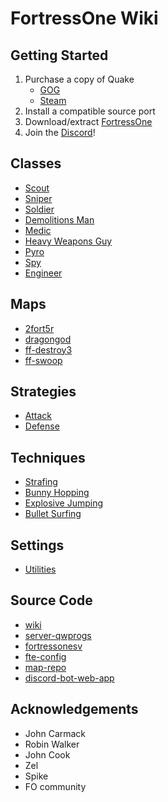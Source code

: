 # FortressOne Wiki

## Getting Started

1. Purchase a copy of Quake
	- [GOG](https://www.gog.com/en/game/quake_the_offering)
	- [Steam](https://store.steampowered.com/app/2310/Quake/)
2. Install a compatible source port
3. Download/extract [FortressOne](https://fortressone.org)
4. Join the [Discord](https://discord.fortressone.org)!

## Classes

* [Scout](classes/scout)
* [Sniper](classes/sniper)
* [Soldier](classes/soldier)
* [Demolitions Man](classes/demolitions-man)
* [Medic](classes/medic)
* [Heavy Weapons Guy](classes/heavy-weapons-guy)
* [Pyro](classes/pyro)
* [Spy](classes/spy)
* [Engineer](classes/engineer)

## Maps

* [2fort5r](maps/2fort5r)
* [dragongod](maps/dragongod)
* [ff-destroy3](maps/ff-destroy3)
* [ff-swoop](maps/ff-swoop)

## Strategies

* [Attack](strategies/attack)
* [Defense](strategies/defense)

## Techniques

* [Strafing](techniques/strafing)
* [Bunny Hopping](techniques/bunny-hopping)
* [Explosive Jumping](techniques/explosive-jumping)
* [Bullet Surfing](techniques/bullet-surfing)

## Settings

* [Utilities](settings/utilities)

## Source Code

* [wiki](https://github.com/FortressOne/wiki)
* [server-qwprogs](https://github.com/FortressOne/server-qwprogs)
* [fortressonesv](https://github.com/FortressOne/fortressonesv)
* [fte-config](https://github.com/FortressOne/fte-config)
* [map-repo](https://github.com/FortressOne/map-repo)
* [discord-bot-web-app](https://github.com/FortressOne/discord-bot-web-app)

## Acknowledgements

* John Carmack
* Robin Walker
* John Cook
* Zel
* Spike
* FO community
